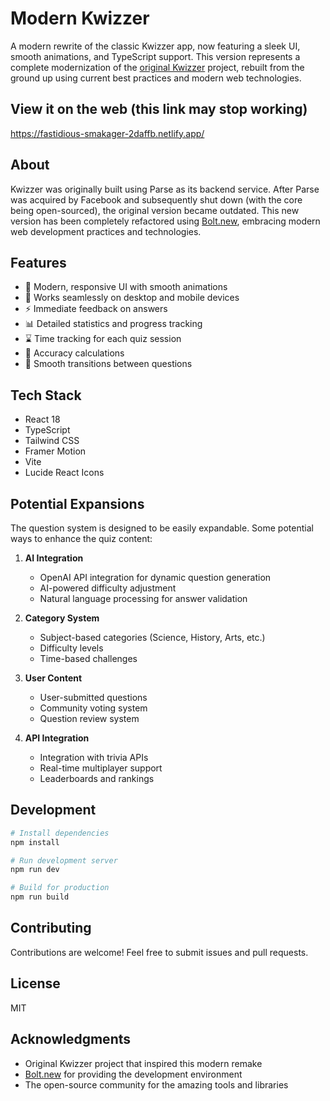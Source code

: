 # Modern Kwizzer

A modern rewrite of the classic Kwizzer app, now featuring a sleek UI, smooth animations, and TypeScript support. This version represents a complete modernization of the [original Kwizzer](https://github.com/MrRyanAlexander/Kwizzer) project, rebuilt from the ground up using current best practices and modern web technologies.

## View it on the web (this link may stop working)
https://fastidious-smakager-2daffb.netlify.app/

## About

Kwizzer was originally built using Parse as its backend service. After Parse was acquired by Facebook and subsequently shut down (with the core being open-sourced), the original version became outdated. This new version has been completely refactored using [Bolt.new](https://bolt.new), embracing modern web development practices and technologies.

## Features

- 🎨 Modern, responsive UI with smooth animations
- 📱 Works seamlessly on desktop and mobile devices
- ⚡ Immediate feedback on answers
- 📊 Detailed statistics and progress tracking
- ⌛ Time tracking for each quiz session
- 🎯 Accuracy calculations
- 🔄 Smooth transitions between questions

## Tech Stack

- React 18
- TypeScript
- Tailwind CSS
- Framer Motion
- Vite
- Lucide React Icons

## Potential Expansions

The question system is designed to be easily expandable. Some potential ways to enhance the quiz content:

1. **AI Integration**
   - OpenAI API integration for dynamic question generation
   - AI-powered difficulty adjustment
   - Natural language processing for answer validation

2. **Category System**
   - Subject-based categories (Science, History, Arts, etc.)
   - Difficulty levels
   - Time-based challenges

3. **User Content**
   - User-submitted questions
   - Community voting system
   - Question review system

4. **API Integration**
   - Integration with trivia APIs
   - Real-time multiplayer support
   - Leaderboards and rankings

## Development

```bash
# Install dependencies
npm install

# Run development server
npm run dev

# Build for production
npm run build
```

## Contributing

Contributions are welcome! Feel free to submit issues and pull requests.

## License

MIT

## Acknowledgments

- Original Kwizzer project that inspired this modern remake
- [Bolt.new](https://bolt.new) for providing the development environment
- The open-source community for the amazing tools and libraries